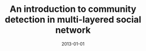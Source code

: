 ---
# Documentation: https://wowchemy.com/docs/managing-content/

title: An introduction to community detection in multi-layered social network
subtitle: ''
summary: ''
authors:
- brodka
- Tomasz Filipowski
- kazienko
tags: []
categories: []
date: '2013-01-01'
lastmod: 2022-10-07T05:44:12Z
featured: false
draft: false

# Featured image
# To use, add an image named `featured.jpg/png` to your page's folder.
# Focal points: Smart, Center, TopLeft, Top, TopRight, Left, Right, BottomLeft, Bottom, BottomRight.
image:
  caption: ''
  focal_point: ''
  preview_only: false

# Projects (optional).
#   Associate this post with one or more of your projects.
#   Simply enter your project's folder or file name without extension.
#   E.g. `projects = ["internal-project"]` references `content/project/deep-learning/index.md`.
#   Otherwise, set `projects = []`.
projects: []
publishDate: '2022-10-07T05:44:11.593844Z'
publication_types:
- '6'
abstract: ''
publication: '*Information systems, e-learning, and knowledge management research
  : 4th World Summit on the Knowledge Society WSKS 2011, Mykonos, Greece, September
  21-23, 2011 : revised selected papers*'
doi: 10.1007/978-3-642-35879-1_23
---